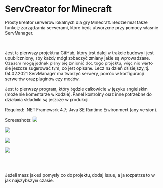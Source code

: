 # ServCreator for Minecraft
Prosty kreator serwerów lokalnych dla gry Minecraft. Bedzie miał także funkcję zarządzania serwerami, które będą utworzone przy pomocy własnie ServManager. 

<br><br>Jest to pierwszy projekt na GitHub, który jest dalej w trakcie budowy i jest upubliczniony, aby każdy mógł zobaczyć zmiany jakie są wprowadzane. Czasem mogą jednak plany się zmienić dot. tego projektu, więc nie warto sie jeszcze sugerować tym, co jest opisane. Lecz na dzień dzisiejszy, tj. 04.02.2021 ServManager ma tworzyć serwery, pomóc w konfiguracji serwerów oraz pluginów czy modów. 
<br><br>Jest to pierwszy program, który będzie całkowicie w języku angielskim (może nie komentarze w kodzie). Panel kontrolny oraz inne potrzebne do działania składniki są jeszcze w produkcji.
<br><br>
Required: .NET Framework 4.7; Java SE Runtime Environment (any version).<br>

Screenshots:
<img src="https://i.imgur.com/0EEaYOS.png" /><br><br>
<img src="https://i.imgur.com/CM4iDvW.png" /><br><br>
<img src="https://i.imgur.com/YUvl5x2.png" /><br><br>
<img src="https://i.imgur.com/yfEXXce.png" /><br><br>


<br><br>Jeżeli masz jakieś pomysły co do projektu, dodaj Issue, a ja rozpatrze to w jak najszybszym czasie.
